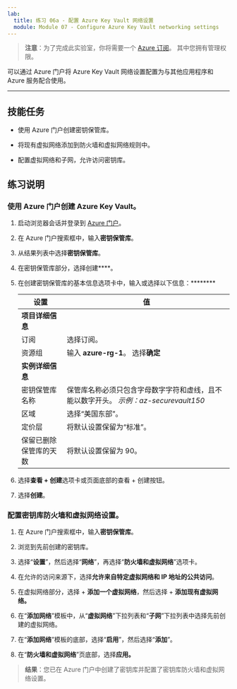 ```yaml
---
lab:
  title: 练习 06a - 配置 Azure Key Vault 网络设置
  module: Module 07 - Configure Azure Key Vault networking settings
---
```



>**注意**：为了完成此实验室，你将需要一个 [Azure 订阅](https://azure.microsoft.com/en-us/free/?azure-portal=true)。 其中您拥有管理权限。 


可以通过 Azure 门户将 Azure Key Vault 网络设置配置为与其他应用程序和 Azure 服务配合使用。 

---

## 技能任务

- 使用 Azure 门户创建密钥保管库。

- 将现有虚拟网络添加到防火墙和虚拟网络规则中。

- 配置虚拟网络和子网，允许访问密钥库。

## 练习说明 

### 使用 Azure 门户创建 Azure Key Vault。

1. 启动浏览器会话并登录到 [Azure 门户](https://portal.azure.com/)。
   
2. 在 Azure 门户搜索框中，输入**密钥保管库**。

3. 从结果列表中选择**密钥保管库**。

4. 在密钥保管库部分，选择创建****。

5. 在创建密钥保管库的基本信息选项卡中，输入或选择以下信息：********
   
   |设置|值|
   |---|---|
   |**项目详细信息**|
   |订阅|选择订阅。|
   |资源组|输入 **azure-rg-1**。 选择**确定**|
   |**实例详细信息**|
   |密钥保管库名称|保管库名称必须只包含字母数字字符和虚线，且不能以数字开头。 *示例：az-securevault150*|
   |区域|选择“美国东部”。|
   |定价层|将默认设置保留为“标准”。|
   |保留已删除保管库的天数|将默认设置保留为 90。|

7. 选择**查看 + 创建**选项卡或页面底部的查看 + 创建按钮。
  
8. 选择**创建**。

### 配置密钥库防火墙和虚拟网络设置。

1. 在 Azure 门户搜索框中，输入**密钥保管库**。

2. 浏览到先前创建的密钥库。

3. 选择“**设置**”，然后选择“**网络**”，再选择“**防火墙和虚拟网络**”选项卡。
   
4. 在允许的访问来源下，选择**允许来自特定虚拟网络和 IP 地址的公共访问**。

5. 在虚拟网络部分，选择 + **添加一个虚拟网络**，然后选择 + **添加现有虚拟网络。**

6. 在“**添加网络**”模板中，从“**虚拟网络**”下拉列表和“**子网**”下拉列表中选择先前创建的虚拟网络。

7. 在“**添加网络**”模板的底部，选择“**启用**”，然后选择“**添加**”。 

8. 在“**防火墙和虚拟网络**”页底部，选择**应用。**

  > **结果**：您已在 Azure 门户中创建了密钥库并配置了密钥库防火墙和虚拟网络设置。
